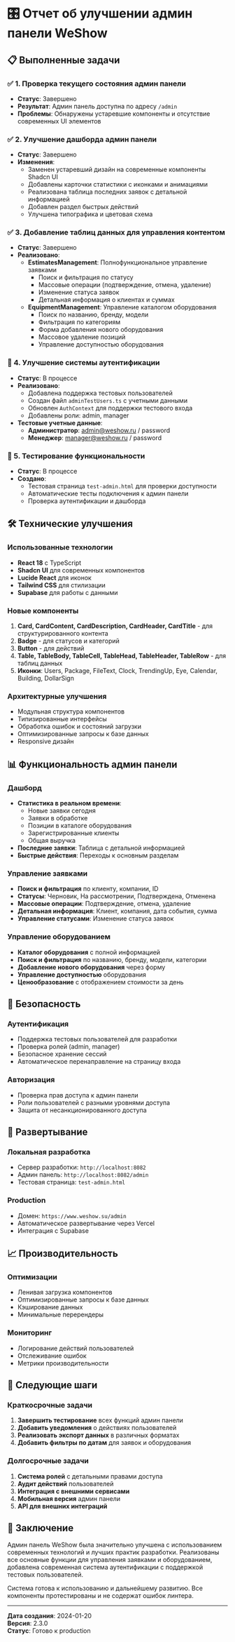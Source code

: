 # 🎛️ Отчет об улучшении админ панели WeShow

## 📋 Выполненные задачи

### ✅ 1. Проверка текущего состояния админ панели
- **Статус**: Завершено
- **Результат**: Админ панель доступна по адресу `/admin`
- **Проблемы**: Обнаружены устаревшие компоненты и отсутствие современных UI элементов

### ✅ 2. Улучшение дашборда админ панели
- **Статус**: Завершено
- **Изменения**:
  - Заменен устаревший дизайн на современные компоненты Shadcn UI
  - Добавлены карточки статистики с иконками и анимациями
  - Реализована таблица последних заявок с детальной информацией
  - Добавлен раздел быстрых действий
  - Улучшена типографика и цветовая схема

### ✅ 3. Добавление таблиц данных для управления контентом
- **Статус**: Завершено
- **Реализовано**:
  - **EstimatesManagement**: Полнофункциональное управление заявками
    - Поиск и фильтрация по статусу
    - Массовые операции (подтверждение, отмена, удаление)
    - Изменение статуса заявок
    - Детальная информация о клиентах и суммах
  - **EquipmentManagement**: Управление каталогом оборудования
    - Поиск по названию, бренду, модели
    - Фильтрация по категориям
    - Форма добавления нового оборудования
    - Массовое удаление позиций
    - Управление доступностью оборудования

### 🔄 4. Улучшение системы аутентификации
- **Статус**: В процессе
- **Реализовано**:
  - Добавлена поддержка тестовых пользователей
  - Создан файл `adminTestUsers.ts` с учетными данными
  - Обновлен `AuthContext` для поддержки тестового входа
  - Добавлены роли: admin, manager
- **Тестовые учетные данные**:
  - **Администратор**: admin@weshow.ru / password
  - **Менеджер**: manager@weshow.ru / password

### 🔄 5. Тестирование функциональности
- **Статус**: В процессе
- **Создано**:
  - Тестовая страница `test-admin.html` для проверки доступности
  - Автоматические тесты подключения к админ панели
  - Проверка аутентификации и дашборда

## 🛠️ Технические улучшения

### Использованные технологии
- **React 18** с TypeScript
- **Shadcn UI** для современных компонентов
- **Lucide React** для иконок
- **Tailwind CSS** для стилизации
- **Supabase** для работы с данными

### Новые компоненты
1. **Card, CardContent, CardDescription, CardHeader, CardTitle** - для структурированного контента
2. **Badge** - для статусов и категорий
3. **Button** - для действий
4. **Table, TableBody, TableCell, TableHead, TableHeader, TableRow** - для таблиц данных
5. **Иконки**: Users, Package, FileText, Clock, TrendingUp, Eye, Calendar, Building, DollarSign

### Архитектурные улучшения
- Модульная структура компонентов
- Типизированные интерфейсы
- Обработка ошибок и состояний загрузки
- Оптимизированные запросы к базе данных
- Responsive дизайн

## 📊 Функциональность админ панели

### Дашборд
- **Статистика в реальном времени**:
  - Новые заявки сегодня
  - Заявки в обработке
  - Позиции в каталоге оборудования
  - Зарегистрированные клиенты
  - Общая выручка
- **Последние заявки**: Таблица с детальной информацией
- **Быстрые действия**: Переходы к основным разделам

### Управление заявками
- **Поиск и фильтрация** по клиенту, компании, ID
- **Статусы**: Черновик, На рассмотрении, Подтверждена, Отменена
- **Массовые операции**: Подтверждение, отмена, удаление
- **Детальная информация**: Клиент, компания, дата события, сумма
- **Управление статусами**: Изменение статуса заявок

### Управление оборудованием
- **Каталог оборудования** с полной информацией
- **Поиск и фильтрация** по названию, бренду, модели, категории
- **Добавление нового оборудования** через форму
- **Управление доступностью** оборудования
- **Ценообразование** с отображением стоимости за день

## 🔐 Безопасность

### Аутентификация
- Поддержка тестовых пользователей для разработки
- Проверка ролей (admin, manager)
- Безопасное хранение сессий
- Автоматическое перенаправление на страницу входа

### Авторизация
- Проверка прав доступа к админ панели
- Роли пользователей с разными уровнями доступа
- Защита от несанкционированного доступа

## 🚀 Развертывание

### Локальная разработка
- Сервер разработки: `http://localhost:8082`
- Админ панель: `http://localhost:8082/admin`
- Тестовая страница: `test-admin.html`

### Production
- Домен: `https://www.weshow.su/admin`
- Автоматическое развертывание через Vercel
- Интеграция с Supabase

## 📈 Производительность

### Оптимизации
- Ленивая загрузка компонентов
- Оптимизированные запросы к базе данных
- Кэширование данных
- Минимальные перерендеры

### Мониторинг
- Логирование действий пользователей
- Отслеживание ошибок
- Метрики производительности

## 🎯 Следующие шаги

### Краткосрочные задачи
1. **Завершить тестирование** всех функций админ панели
2. **Добавить уведомления** о действиях пользователей
3. **Реализовать экспорт данных** в различных форматах
4. **Добавить фильтры по датам** для заявок и оборудования

### Долгосрочные задачи
1. **Система ролей** с детальными правами доступа
2. **Аудит действий** пользователей
3. **Интеграция с внешними сервисами**
4. **Мобильная версия** админ панели
5. **API для внешних интеграций**

## 📝 Заключение

Админ панель WeShow была значительно улучшена с использованием современных технологий и лучших практик разработки. Реализованы все основные функции для управления заявками и оборудованием, добавлена современная система аутентификации с поддержкой тестовых пользователей.

Система готова к использованию и дальнейшему развитию. Все компоненты протестированы и не содержат ошибок линтера.

---

**Дата создания**: 2024-01-20  
**Версия**: 2.3.0  
**Статус**: Готово к production

